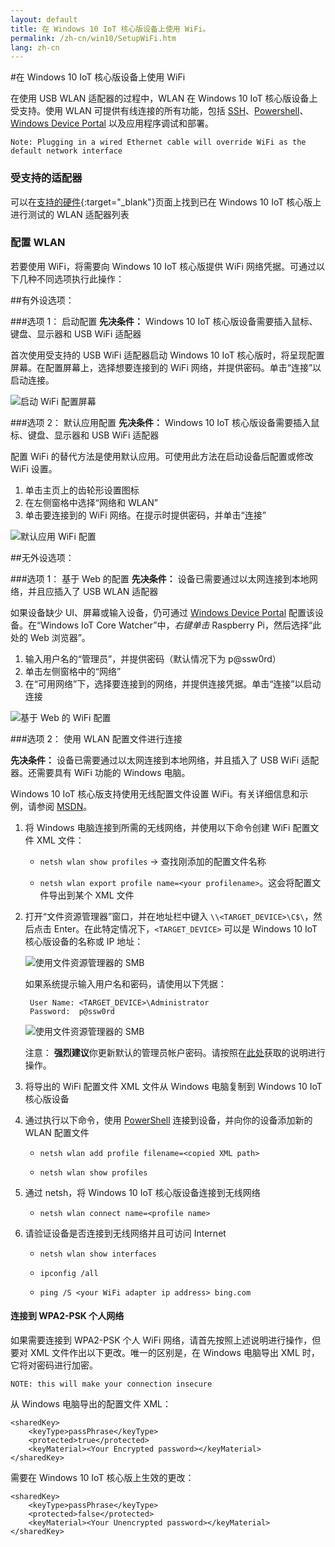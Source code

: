 ```yaml
---
layout: default
title: 在 Windows 10 IoT 核心版设备上使用 WiFi。
permalink: /zh-cn/win10/SetupWiFi.htm
lang: zh-cn
---
```


#在 Windows 10 IoT 核心版设备上使用 WiFi

在使用 USB WLAN 适配器的过程中，WLAN 在 Windows 10 IoT 核心版设备上受支持。使用 WLAN 可提供有线连接的所有功能，包括 [SSH]({{site.baseurl}}/{{page.lang}}/win10/samples/SSH.htm)、[Powershell]({{site.baseurl}}/{{page.lang}}/win10/samples/PowerShell.htm)、[Windows Device Portal]({{site.baseurl}}/{{page.lang}}/win10/tools/DevicePortal.htm) 以及应用程序调试和部署。

	Note: Plugging in a wired Ethernet cable will override WiFi as the default network interface

### <a name="WiFi_Devices"></a>受支持的适配器
可以在[支持的硬件]({{site.baseurl}}/{{page.lang}}/win10/SupportedInterfaces.htm#WiFi-Dongles){:target="_blank"}页面上找到已在 Windows 10 IoT 核心版上进行测试的 WLAN 适配器列表

### 配置 WLAN
若要使用 WiFi，将需要向 Windows 10 IoT 核心版提供 WiFi 网络凭据。可通过以下几种不同选项执行此操作：

##有外设选项：

###选项 1： 启动配置
**先决条件：** Windows 10 IoT 核心版设备需要插入鼠标、键盘、显示器和 USB WiFi 适配器

首次使用受支持的 USB WiFi 适配器启动 Windows 10 IoT 核心版时，将呈现配置屏幕。在配置屏幕上，选择想要连接到的 WiFi 网络，并提供密码。单击“连接”以启动连接。

![启动 WiFi 配置屏幕]({{site.baseurl}}/Resources/images/SetupWiFi/WiFiStartupConfig.png)

###选项 2： 默认应用配置
**先决条件：** Windows 10 IoT 核心版设备需要插入鼠标、键盘、显示器和 USB WiFi 适配器

配置 WiFi 的替代方法是使用默认应用。可使用此方法在启动设备后配置或修改 WiFi 设置。

1. 单击主页上的齿轮形设置图标
2. 在左侧窗格中选择“网络和 WLAN”
3. 单击要连接到的 WiFi 网络。在提示时提供密码，并单击“连接”

![默认应用 WiFi 配置]({{site.baseurl}}/Resources/images/SetupWiFi/DefaultAppWiFiConfig.png)

##无外设选项：

###选项 1： 基于 Web 的配置
**先决条件：** 设备已需要通过以太网连接到本地网络，并且应插入了 USB WLAN 适配器

如果设备缺少 UI、屏幕或输入设备，仍可通过 [Windows Device Portal]({{site.baseurl}}/{{page.lang}}/win10/tools/DevicePortal.htm) 配置该设备。在“Windows IoT Core Watcher”中，*右键单击* Raspberry Pi，然后选择“此处的 Web 浏览器”。

<!-- This content is replicated at zh-cn/win10/KitSetupRPI.md -->

1. 输入用户名的“管理员”，并提供密码（默认情况下为 p@ssw0rd）
2. 单击左侧窗格中的“网络”
3. 在“可用网络”下，选择要连接到的网络，并提供连接凭据。单击“连接”以启动连接

![基于 Web 的 WiFi 配置]({{site.baseurl}}/Resources/images/SetupWiFi/WebBWiFiConfig.png)

<!-- End of Replicated Content -->


###选项 2： 使用 WLAN 配置文件进行连接

**先决条件：** 设备已需要通过以太网连接到本地网络，并且插入了 USB WiFi 适配器。还需要具有 WiFi 功能的 Windows 电脑。

Windows 10 IoT 核心版支持使用无线配置文件设置 WiFi。有关详细信息和示例，请参阅 [MSDN](https://msdn.microsoft.com/zh-cn/library/windows/desktop/aa369853)。

1. 将 Windows 电脑连接到所需的无线网络，并使用以下命令创建 WiFi 配置文件 XML 文件：

    * `netsh wlan show profiles` -\> 查找刚添加的配置文件名称

    * `netsh wlan export profile name=<your profilename>`。这会将配置文件导出到某个 XML 文件

2. 打开“文件资源管理器”窗口，并在地址栏中键入 `\\<TARGET_DEVICE>\C$\`，然后点击 Enter。在此特定情况下，`<TARGET_DEVICE>` 可以是 Windows 10 IoT 核心版设备的名称或 IP 地址：

    ![使用文件资源管理器的 SMB]({{site.baseurl}}/Resources/images/DriverLab/smb1.png)

    如果系统提示输入用户名和密码，请使用以下凭据：

        User Name: <TARGET_DEVICE>\Administrator
        Password:  p@ssw0rd

    ![使用文件资源管理器的 SMB]({{site.baseurl}}/Resources/images/DriverLab/cred1.png)

    注意： **强烈建议**你更新默认的管理员帐户密码。请按照在[此处]({{site.baseurl}}/{{page.lang}}/win10/samples/PowerShell.htm)获取的说明进行操作。

3. 将导出的 WiFi 配置文件 XML 文件从 Windows 电脑复制到 Windows 10 IoT 核心版设备

4. 通过执行以下命令，使用 [PowerShell]({{site.baseurl}}/{{page.lang}}/win10/samples/PowerShell.htm) 连接到设备，并向你的设备添加新的 WLAN 配置文件

    * `netsh wlan add profile filename=<copied XML path>`

    * `netsh wlan show profiles`

5. 通过 netsh，将 Windows 10 IoT 核心版设备连接到无线网络

    * `netsh wlan connect name=<profile name>`

6. 请验证设备是否连接到无线网络并且可访问 Internet

    * `netsh wlan show interfaces`

    * `ipconfig /all`

    * `ping /S <your WiFi adapter ip address> bing.com`


#### 连接到 WPA2-PSK 个人网络

如果需要连接到 WPA2-PSK 个人 WiFi 网络，请首先按照上述说明进行操作，但要对 XML 文件作出以下更改。唯一的区别是，在 Windows 电脑导出 XML 时，它将对密码进行加密。

    NOTE: this will make your connection insecure

从 Windows 电脑导出的配置文件 XML：

    <sharedKey>
        <keyType>passPhrase</keyType>
        <protected>true</protected>
        <keyMaterial><Your Encrypted password></keyMaterial>
    </sharedKey>


需要在 Windows 10 IoT 核心版上生效的更改：

    <sharedKey>
        <keyType>passPhrase</keyType>
        <protected>false</protected>
        <keyMaterial><Your Unencrypted password></keyMaterial>
    </sharedKey>
